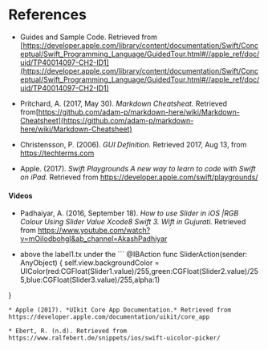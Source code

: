 # References
* Guides and Sample Code.  Retrieved from [https://developer.apple.com/library/content/documentation/Swift/Conceptual/Swift_Programming_Language/GuidedTour.html#//apple_ref/doc/uid/TP40014097-CH2-ID1](https://developer.apple.com/library/content/documentation/Swift/Conceptual/Swift_Programming_Language/GuidedTour.html#//apple_ref/doc/uid/TP40014097-CH2-ID1)    

* Pritchard, A. (2017, May 30). *Markdown Cheatsheat.* Retrieved from[https://github.com/adam-p/markdown-here/wiki/Markdown-Cheatsheet](https://github.com/adam-p/markdown-here/wiki/Markdown-Cheatsheet)    
  
* Christensson, P. (2006). *GUI Definition.* Retrieved 2017, Aug 13, from https://techterms.com

* Apple. (2017). *Swift Playgrounds A new way to learn to code with Swift on iPad.* Retrieved from https://developer.apple.com/swift/playgrounds/

#### Videos
* Padhaiyar, A. (2016, September 18). *How to use Slider in iOS |RGB Colour Using Slider Value Xcode8 Swift 3. Wift in Gujurati.*  Retrieved from https://www.youtube.com/watch?v=mOiIodbohgI&ab_channel=AkashPadhiyar  

* above the label1.tx under the   ``` 
@IBAction func SliderAction(sender: AnyObject) {
    self.view.backgroundColor = UIColor(red:CGFloat(Slider1.value)/255,green:CGFloat(Slider2.value)/255,blue:CGFloat(Slider3.value)/255,alpha:1)

}
```
* Apple (2017). *UIkit Core App Documentation.* Retrieved from https://developer.apple.com/documentation/uikit/core_app

* Ebert, R. (n.d). Retrieved from https://www.ralfebert.de/snippets/ios/swift-uicolor-picker/